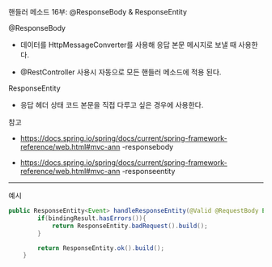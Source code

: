 핸들러 메소드 16부: @ResponseBody & ResponseEntity

@ResponseBody

- 데이터를 HttpMessageConverter를 사용해 응답 본문 메시지로 보낼 때 사용한다. 

- @RestController 사용시 자동으로 모든 핸들러 메소드에 적용 된다.

ResponseEntity

- 응답 헤더 상태 코드 본문을 직접 다루고 싶은 경우에 사용한다.

참고

- https://docs.spring.io/spring/docs/current/spring-framework-reference/web.html#mvc-ann -responsebody

- https://docs.spring.io/spring/docs/current/spring-framework-reference/web.html#mvc-ann -responseentity


---

예시

```java
public ResponseEntity<Event> handleResponseEntity(@Valid @RequestBody Event event, BindingResult bindingResult){
        if(bindingResult.hasErrors()){
            return ResponseEntity.badRequest().build();
        }

        return ResponseEntity.ok().build();
    }
```